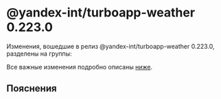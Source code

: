 # @yandex-int/turboapp-weather 0.223.0

<!-- ЧЕЛОВЕЧЕСКОЕ ВСТУПЛЕНИЕ -->

Изменения, вошедшие в релиз @yandex-int/turboapp-weather 0.223.0, разделены на группы:

Все важные изменения подробно описаны [ниже](#Пояснения).

## Пояснения

